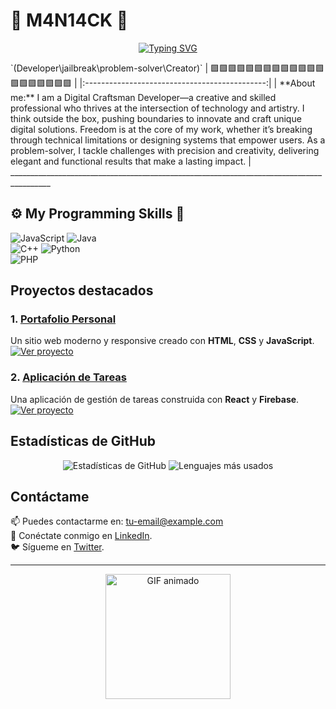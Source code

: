 # 👻 M4N14CK 👾

<div align="center">
  
  [![Typing SVG](https://readme-typing-svg.demolab.com/?lines=Hack+the+system,+break+the+rules;Code+your+dreams,+rewrite+the+tools;Freedom+is+the+ultimate+exploit;Innovation+is+your+payload;Think+beyond+the+limits;Build+what+others+can't+imagine;You+are+the+Digital+Craftsman&color=FF1493)](https://git.io/typing-svg)

</div>

   
   
<div>
`(Developer\jailbreak\problem-solver\Creator)`
| 🟪🟪🟪🟪🟪🟪🟪🟪🟪🟪🟪🟪🟪🟪🟪🟪🟪🟪🟪🟪 |
|:---------------------------------------------:|
| **About me:** I am a Digital Craftsman Developer—a creative and skilled professional who thrives at the intersection of technology and artistry. I think outside the box, pushing boundaries to innovate and craft unique digital solutions. Freedom is at the core of my work, whether it’s breaking through technical limitations or designing systems that empower users. As a problem-solver, I tackle challenges with precision and creativity, delivering elegant and functional results that make a lasting impact. |

</div>
________________________________________________________________________________________

## ⚙️ My Programming Skills 📎

<div>
  <img src="https://img.shields.io/badge/JavaScript-F7DF1E?style=for-the-badge&logo=javascript&logoColor=black" alt="JavaScript"> 
  <img src="https://img.shields.io/badge/Java-ED8B00?style=for-the-badge&logo=openjdk&logoColor=white" alt="Java"> <br>
  <img src="https://img.shields.io/badge/C%2B%2B-00599C?style=for-the-badge&logo=c%2B%2B&logoColor=white" alt="C++"> 
  <img src="https://img.shields.io/badge/Python-3776AB?style=for-the-badge&logo=python&logoColor=white" alt="Python"> <br>
  <img src="https://img.shields.io/badge/PHP-777BB4?style=for-the-badge&logo=php&logoColor=white" alt="PHP">
</div>


## Proyectos destacados

### 1. [Portafolio Personal](https://tu-portafolio.com)
Un sitio web moderno y responsive creado con **HTML**, **CSS** y **JavaScript**.  
[![Ver proyecto](https://img.shields.io/badge/Ver-Portafolio-2ea44f?style=for-the-badge)](https://tu-portafolio.com)

### 2. [Aplicación de Tareas](https://tu-app-tareas.com)
Una aplicación de gestión de tareas construida con **React** y **Firebase**.  
[![Ver proyecto](https://img.shields.io/badge/Ver-Aplicación-2ea44f?style=for-the-badge)](https://tu-app-tareas.com)

## Estadísticas de GitHub

<div align="center">
  <img src="https://github-readme-stats.vercel.app/api?username=tu-usuario&show_icons=true&theme=radical" alt="Estadísticas de GitHub">
  <img src="https://github-readme-stats.vercel.app/api/top-langs/?username=tu-usuario&layout=compact&theme=radical" alt="Lenguajes más usados">
</div>

## Contáctame

📫 Puedes contactarme en: [tu-email@example.com](mailto:tu-email@example.com)  
💼 Conéctate conmigo en [LinkedIn](https://linkedin.com/in/tu-usuario).  
🐦 Sígueme en [Twitter](https://twitter.com/tu-usuario).

---

<div align="center">
  <img src="https://media.giphy.com/media/3o7TKSjRrfIPjeiVyM/giphy.gif" alt="GIF animado" width="200">
</div>
